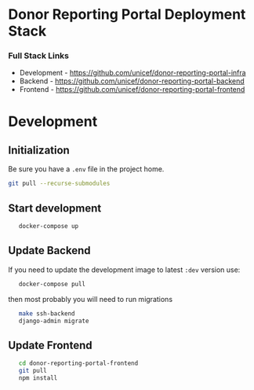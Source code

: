 Donor Reporting Portal Deployment Stack
============================================


### Full Stack Links

  - Development - https://github.com/unicef/donor-reporting-portal-infra
  - Backend - https://github.com/unicef/donor-reporting-portal-backend
  - Frontend - https://github.com/unicef/donor-reporting-portal-frontend
  


Development
============================================


Initialization
------------------------------

Be sure you have a `.env` file in the project home.

```bash
git pull --recurse-submodules
```
 

Start development
------------------------------

```bash
   docker-compose up
```


Update Backend
-----------------------------
If you need to update the development image to latest `:dev` version use:

```bash
   docker-compose pull
```

then most probably you will need to run migrations

```bash
   make ssh-backend
   django-admin migrate
```

Update Frontend
-----------------------------
```bash
   cd donor-reporting-portal-frontend
   git pull
   npm install
```